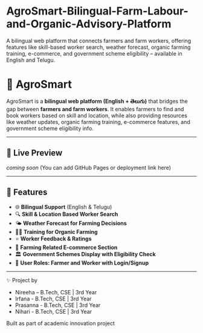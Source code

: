 # AgroSmart-Bilingual-Farm-Labour-and-Organic-Advisory-Platform
A bilingual web platform that connects farmers and farm workers, offering features like skill-based worker search, weather forecast, organic farming training, e-commerce, and government scheme eligibility – available in English and Telugu.
# 🌾 AgroSmart

AgroSmart is a **bilingual web platform (English + తెలుగు)** that bridges the gap between **farmers and farm workers**. It enables farmers to find and book workers based on skill and location, while also providing resources like weather updates, organic farming training, e-commerce features, and government scheme eligibility info.

---

## 🔗 Live Preview
_coming soon_ (You can add GitHub Pages or deployment link here)

---

## 📌 Features

- 🌐 **Bilingual Support** (English & Telugu)
- 🔍 **Skill & Location Based Worker Search**
- 🌤️ **Weather Forecast for Farming Decisions**
- 🧑‍🏫 **Training for Organic Farming**
- ⭐ **Worker Feedback & Ratings**
- 🛒 **Farming Related E-commerce Section**
- 🏛️ **Government Schemes Display with Eligibility Check**
- 🔐 **User Roles: Farmer and Worker with Login/Signup**

---

✨ Project by

- Nireeha – B.Tech, CSE | 3rd Year
- Irfana - B.Tech, CSE | 3rd Year
- Prasanna - B.Tech, CSE | 3rd Year
- Nihari - B.Tech, CSE | 3rd Year

Built as part of academic innovation project
